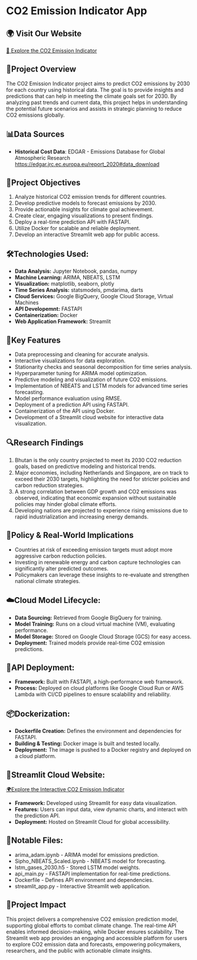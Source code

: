 # CO2 Emission Indicator App

##  🌍 Visit Our Website

[🌱 Explore the CO2 Emission Indicator](https://co2emissionindicator.streamlit.app/)

## 📌Project Overview
The CO2 Emission Indicator project aims to predict CO2 emissions by 2030 for each country using historical data. The goal is to provide insights and predictions that can help in meeting the climate goals set for 2030. By analyzing past trends and current data, this project helps in understanding the potential future scenarios and assists in strategic planning to reduce CO2 emissions globally.

## 📊Data Sources
- **Historical Cost Data**: EDGAR - Emissions Database for Global Atmospheric Research https://edgar.jrc.ec.europa.eu/report_2020#data_download

## 🎯Project Objectives
1. Analyze historical CO2 emission trends for different countries.
2. Develop predictive models to forecast emissions by 2030.
3. Provide actionable insights for climate goal achievement.
4. Create clear, engaging visualizations to present findings.
5. Deploy a real-time prediction API with FASTAPI.
6. Utilize Docker for scalable and reliable deployment.
7. Develop an interactive Streamlit web app for public access.

## 🛠️Technologies Used:
- **Data Analysis:** Jupyter Notebook, pandas, numpy
- **Machine Learning:** ARIMA, NBEATS, LSTM
- **Visualization:** matplotlib, seaborn, plotly
- **Time Series Analysis:** statsmodels, pmdarima, darts
- **Cloud Services:** Google BigQuery, Google Cloud Storage, Virtual Machines
- **API Developemnt:** FASTAPI
- **Containerization:** Docker
- **Web Application Framework:** Streamlit

## 🔑Key Features
- Data preprocessing and cleaning for accurate analysis.
- Interactive visualizations for data exploration.
- Stationarity checks and seasonal decomposition for time series analysis.
- Hyperparameter tuning for ARIMA model optimization.
- Predictive modeling and visualization of future CO2 emissions.
- Implementation of NBEATS and LSTM models for advanced time series forecasting.
- Model performance evaluation using RMSE.
- Deployment of a prediction API using FASTAPI.
- Containerization of the API using Docker.
- Development of a Streamlit cloud website for interactive data visualization.

## 🔍Research Findings

1. Bhutan is the only country projected to meet its 2030 CO2 reduction goals, based on predictive modeling and historical trends.
2. Major economies, including Netherlands and Singapore, are on track to exceed their 2030 targets, highlighting the need for stricter policies and carbon reduction strategies.
3. A strong correlation between GDP growth and CO2 emissions was observed, indicating that economic expansion without sustainable policies may hinder global climate efforts.
4. Developing nations are projected to experience rising emissions due to rapid industrialization and increasing energy demands.

## 🌱Policy & Real-World Implications
- Countries at risk of exceeding emission targets must adopt more aggressive carbon reduction policies.
- Investing in renewable energy and carbon capture technologies can significantly alter predicted outcomes.
- Policymakers can leverage these insights to re-evaluate and strengthen national climate strategies.

## ☁️Cloud Model Lifecycle:
- **Data Sourcing:** Retrieved from Google BigQuery for training.
- **Model Training:** Runs on a cloud virtual machine (VM), evaluating performance.
- **Model Storage:** Stored on Google Cloud Storage (GCS) for easy access.
- **Deployment:** Trained models provide real-time CO2 emission predictions.

## 🚀API Deployment:
- **Framework:** Built with FASTAPI, a high-performance web framework.
- **Process:** Deployed on cloud platforms like Google Cloud Run or AWS Lambda with CI/CD pipelines to ensure scalability and reliability.

## 📦Dockerization:
- **Dockerfile Creation:** Defines the environment and dependencies for FASTAPI.
- **Building & Testing:** Docker image is built and tested locally.
- **Deployment:** The image is pushed to a Docker registry and deployed on a cloud platform.

## 📡Streamlit Cloud Website:
[🌍Explore the Interactive CO2 Emission Indicator](https://co2emissionindicator.streamlit.app/)

- **Framework:** Developed using Streamlit for easy data visualization.
- **Features:** Users can input data, view dynamic charts, and interact with the prediction API.
- **Deployment:** Hosted on Streamlit Cloud for global accessibility.

## 📂Notable Files:
- arima_adam.ipynb - ARIMA model for emissions prediction.
- Sipho_NBEATS_Scaled.ipynb - NBEATS model for forecasting.
- lstm_gases_2030.h5 - Stored LSTM model weights.
- api_main.py - FASTAPI implementation for real-time predictions.
- Dockerfile - Defines API environment and dependencies.
- streamlit_app.py - Interactive Streamlit web application.

## 🌟Project Impact 
This project delivers a comprehensive CO2 emission prediction model, supporting global efforts to combat climate change. 
The real-time API enables informed decision-making, while Docker ensures scalability. 
The Streamlit web app provides an engaging and accessible platform for users to explore CO2 emission data and forecasts, empowering policymakers, researchers, and the public with actionable climate insights.


